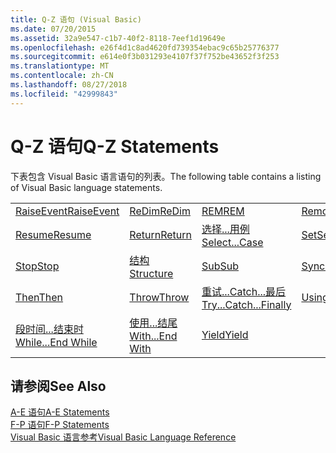 ```yaml
---
title: Q-Z 语句 (Visual Basic)
ms.date: 07/20/2015
ms.assetid: 32a9e547-c1b7-40f2-8118-7eef1d19649e
ms.openlocfilehash: e26f4d1c8ad4620fd739354ebac9c65b25776377
ms.sourcegitcommit: e614e0f3b031293e4107f37f752be43652f3f253
ms.translationtype: MT
ms.contentlocale: zh-CN
ms.lasthandoff: 08/27/2018
ms.locfileid: "42999843"
---
```

# <a name="q-z-statements"></a><span data-ttu-id="de501-102">Q-Z 语句</span><span class="sxs-lookup"><span data-stu-id="de501-102">Q-Z Statements</span></span>
<span data-ttu-id="de501-103">下表包含 Visual Basic 语言语句的列表。</span><span class="sxs-lookup"><span data-stu-id="de501-103">The following table contains a listing of Visual Basic language statements.</span></span>  
  
|||||  
|---|---|---|---|  
|[<span data-ttu-id="de501-104">RaiseEvent</span><span class="sxs-lookup"><span data-stu-id="de501-104">RaiseEvent</span></span>](../../../visual-basic/language-reference/statements/raiseevent-statement.md)|[<span data-ttu-id="de501-105">ReDim</span><span class="sxs-lookup"><span data-stu-id="de501-105">ReDim</span></span>](../../../visual-basic/language-reference/statements/redim-statement.md)|[<span data-ttu-id="de501-106">REM</span><span class="sxs-lookup"><span data-stu-id="de501-106">REM</span></span>](../../../visual-basic/language-reference/statements/rem-statement.md)|[<span data-ttu-id="de501-107">RemoveHandler</span><span class="sxs-lookup"><span data-stu-id="de501-107">RemoveHandler</span></span>](../../../visual-basic/language-reference/statements/removehandler-statement.md)|  
|[<span data-ttu-id="de501-108">Resume</span><span class="sxs-lookup"><span data-stu-id="de501-108">Resume</span></span>](../../../visual-basic/language-reference/statements/resume-statement.md)|[<span data-ttu-id="de501-109">Return</span><span class="sxs-lookup"><span data-stu-id="de501-109">Return</span></span>](../../../visual-basic/language-reference/statements/return-statement.md)|[<span data-ttu-id="de501-110">选择...用例</span><span class="sxs-lookup"><span data-stu-id="de501-110">Select...Case</span></span>](../../../visual-basic/language-reference/statements/select-case-statement.md)|[<span data-ttu-id="de501-111">Set</span><span class="sxs-lookup"><span data-stu-id="de501-111">Set</span></span>](../../../visual-basic/language-reference/statements/set-statement.md)|  
|[<span data-ttu-id="de501-112">Stop</span><span class="sxs-lookup"><span data-stu-id="de501-112">Stop</span></span>](../../../visual-basic/language-reference/statements/stop-statement.md)|[<span data-ttu-id="de501-113">结构</span><span class="sxs-lookup"><span data-stu-id="de501-113">Structure</span></span>](../../../visual-basic/language-reference/statements/structure-statement.md)|[<span data-ttu-id="de501-114">Sub</span><span class="sxs-lookup"><span data-stu-id="de501-114">Sub</span></span>](../../../visual-basic/language-reference/statements/sub-statement.md)|[<span data-ttu-id="de501-115">SyncLock</span><span class="sxs-lookup"><span data-stu-id="de501-115">SyncLock</span></span>](../../../visual-basic/language-reference/statements/synclock-statement.md)|  
|[<span data-ttu-id="de501-116">Then</span><span class="sxs-lookup"><span data-stu-id="de501-116">Then</span></span>](../../../visual-basic/language-reference/statements/then-statement.md)|[<span data-ttu-id="de501-117">Throw</span><span class="sxs-lookup"><span data-stu-id="de501-117">Throw</span></span>](../../../visual-basic/language-reference/statements/throw-statement.md)|[<span data-ttu-id="de501-118">重试...Catch...最后</span><span class="sxs-lookup"><span data-stu-id="de501-118">Try...Catch...Finally</span></span>](../../../visual-basic/language-reference/statements/try-catch-finally-statement.md)|[<span data-ttu-id="de501-119">Using</span><span class="sxs-lookup"><span data-stu-id="de501-119">Using</span></span>](../../../visual-basic/language-reference/statements/using-statement.md)|  
|[<span data-ttu-id="de501-120">段时间...结束时</span><span class="sxs-lookup"><span data-stu-id="de501-120">While...End While</span></span>](../../../visual-basic/language-reference/statements/while-end-while-statement.md)|[<span data-ttu-id="de501-121">使用...结尾</span><span class="sxs-lookup"><span data-stu-id="de501-121">With...End With</span></span>](../../../visual-basic/language-reference/statements/with-end-with-statement.md)|[<span data-ttu-id="de501-122">Yield</span><span class="sxs-lookup"><span data-stu-id="de501-122">Yield</span></span>](../../../visual-basic/language-reference/statements/yield-statement.md)||  
  
## <a name="see-also"></a><span data-ttu-id="de501-123">请参阅</span><span class="sxs-lookup"><span data-stu-id="de501-123">See Also</span></span>  
 [<span data-ttu-id="de501-124">A-E 语句</span><span class="sxs-lookup"><span data-stu-id="de501-124">A-E Statements</span></span>](../../../visual-basic/language-reference/statements/a-e-statements.md)  
 [<span data-ttu-id="de501-125">F-P 语句</span><span class="sxs-lookup"><span data-stu-id="de501-125">F-P Statements</span></span>](../../../visual-basic/language-reference/statements/f-p-statements.md)  
 [<span data-ttu-id="de501-126">Visual Basic 语言参考</span><span class="sxs-lookup"><span data-stu-id="de501-126">Visual Basic Language Reference</span></span>](../../../visual-basic/language-reference/index.md)
